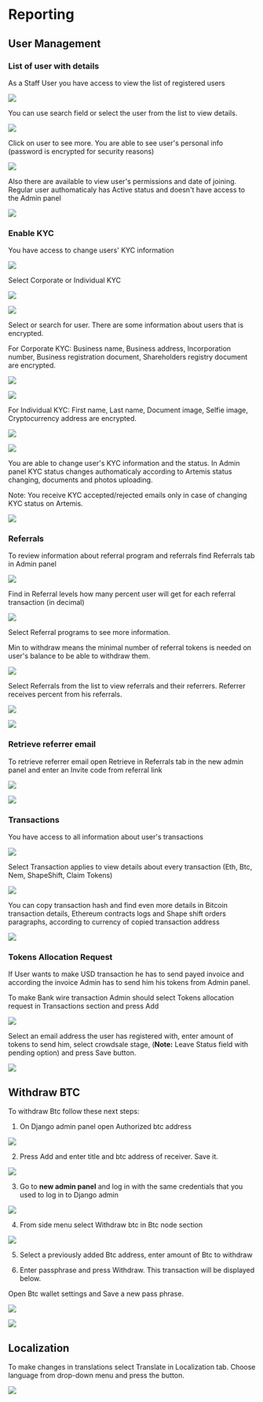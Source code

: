 # Reporting

## **User Management**

### **List of user with details**

As a Staff User you have access to view the list of registered users

![](../../.gitbook/assets/image%20%2811%29.png)

You can use search field or select the user from the list to view details.

![](../../.gitbook/assets/image%20%2818%29.png)

Click on user to see more. You are able to see user's personal info \(password is encrypted for security reasons\)

![](../../.gitbook/assets/image%20%2824%29.png)

Also there are available to view user's permissions and date of joining. Regular user authomaticaly has Active status and doesn't have access to the Admin panel

![](../../.gitbook/assets/image%20%285%29.png)

### **Enable KYC**

You have access to change users' KYC information

![](../../.gitbook/assets/image%20%2817%29.png)

Select Corporate or Individual KYC

![](../../.gitbook/assets/image%20%2851%29.png)

![](../../.gitbook/assets/image%20%2839%29.png)

Select or search for user. There are some information about users that is encrypted.

For Corporate KYC: Business name, Business address, Incorporation number, Business registration document, Shareholders registry document are encrypted.

![](../../.gitbook/assets/image%20%2810%29.png)

![](../../.gitbook/assets/image%20%288%29.png)

For Individual KYC: First name, Last name, Document image, Selfie image, Cryptocurrency address are encrypted.

![](../../.gitbook/assets/image%20%2841%29.png)

![](../../.gitbook/assets/image%20%2848%29.png)

You are able to change user's KYC information and the status. In Admin panel KYC status changes authomaticaly according to Artemis status changing, documents and photos uploading.

Note: You receive KYC accepted/rejected emails only in case of changing KYC status on Artemis.

![](../../.gitbook/assets/image%20%2843%29.png)



### **Referrals**

To review information about referral program and referrals find Referrals tab in Admin panel

![](../../.gitbook/assets/image%20%2830%29.png)

Find in Referral levels how many percent user will get for each referral transaction \(in decimal\)

![](../../.gitbook/assets/image%20%2844%29.png)

Select Referral programs to see more information.

Min to withdraw means the minimal number of referral tokens is needed on user's balance to be able to withdraw them.

![](../../.gitbook/assets/image%20%2838%29.png)

Select Referrals from the list to view referrals and their referrers. Referrer receives percent from his referrals.

![](../../.gitbook/assets/image%20%2832%29.png)

![](../../.gitbook/assets/image%20%2814%29.png)

### **Retrieve referrer email**

To retrieve referrer email open Retrieve in Referrals tab in the new admin panel and enter an Invite code from referral link

![](../../.gitbook/assets/image%20%2825%29.png)

![](../../.gitbook/assets/image%20%2828%29.png)

### **Transactions**

You have access to all information about user's transactions

![](../../.gitbook/assets/image%20%284%29.png)

Select Transaction applies to view details about every transaction \(Eth, Btc, Nem, ShapeShift, Claim Tokens\)

![](../../.gitbook/assets/image%20%283%29.png)

You can copy transaction hash and find even more details in Bitcoin transaction details, Ethereum contracts logs and Shape shift orders paragraphs, according to currency of copied transaction address

![](../../.gitbook/assets/image%20%2835%29.png)

### **Tokens Allocation Request**

If User wants to make USD transaction he has to send payed invoice and according the invoice Admin has to send him his tokens from Admin panel.

To make Bank wire transaction Admin should select Tokens allocation request in Transactions section and press Add

![](../../.gitbook/assets/image.png)

Select an email address the user has registered with, enter amount of tokens to send him, select crowdsale stage, \(**Note:** Leave Status field with pending option\) and press Save button.

![](../../.gitbook/assets/image%20%2813%29.png)

## **Withdraw BTC**

To withdraw Btc follow these next steps:

1. On Django admin panel open Authorized btc address



![](../../.gitbook/assets/image%20%2827%29.png)

2. Press Add and enter  title and btc address of receiver. Save it.

![](../../.gitbook/assets/image%20%2837%29.png)

3. Go to **new admin panel** and log in with the same credentials that you used to log in to Django admin

![](../../.gitbook/assets/image%20%2820%29.png)

4. From side menu select Withdraw btc in Btc node section

![](../../.gitbook/assets/image%20%2842%29.png)

5. Select a previously added Btc address, enter amount of Btc to withdraw

6. Enter passphrase and press Withdraw. This transaction will be displayed below.

Open Btc wallet settings and Save a new pass phrase. 

![](../../.gitbook/assets/image%20%2846%29.png)

![](../../.gitbook/assets/image%20%289%29.png)

## Localization

To make changes in translations select Translate in Localization tab. Choose language from drop-down menu and press the button.

![](../../.gitbook/assets/image%20%2853%29.png)

